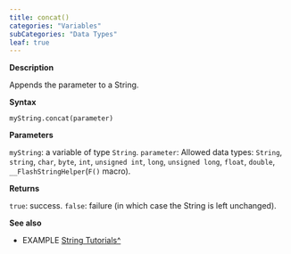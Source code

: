 ```yaml
---
title: concat()
categories: "Variables"
subCategories: "Data Types"
leaf: true
---
```


**Description**

Appends the parameter to a String.

**Syntax**

`myString.concat(parameter)`

**Parameters**

`myString`: a variable of type `String`.
`parameter`: Allowed data types: `String`, `string`, `char`, `byte`,
`int`, `unsigned int`, `long`, `unsigned long`, `float`, `double`,
`__FlashStringHelper`(`F()` macro).

**Returns**

`true`: success.
`false`: failure (in which case the String is left unchanged).

**See also**

-   EXAMPLE [String
    Tutorials^](https://www.arduino.cc/en/Tutorial/BuiltInExamples#strings)
